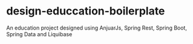 # design-educcation-boilerplate
An education project designed using AnjuarJs, Spring Rest, Spring Boot, Spring Data and Liquibase 
